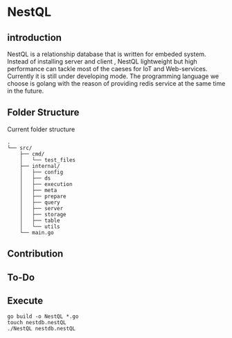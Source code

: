 # NestQL

## introduction
NestQL is a relationship database that is written for embeded system. Instead of installing server and client , NestQL lightweight but high performance can tackle most of the caeses for IoT and Web-services. Currently it is still under developing mode. The programming language we choose is golang with the reason of providing redis service at the same time in the future.

## Folder Structure
Current folder structure 
```
.
└── src/
    ├── cmd/
    │   └── test_files
    ├── internal/
    │   ├── config
    │   ├── ds
    │   ├── execution
    │   ├── meta
    │   ├── prepare
    │   ├── query
    │   ├── server
    │   ├── storage
    │   ├── table
    │   └── utils
    └── main.go
```

## Contribution

## To-Do

## Execute
```
go build -o NestQL *.go
touch nestdb.nestQL
./NestQL nestdb.nestQL
```
